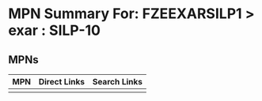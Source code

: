 



# MPN Summary For: FZEEXARSILP1 > exar : SILP-10

## MPNs
  

|MPN|Direct Links|Search Links|
| :--- | :--- | :--- |
||||
